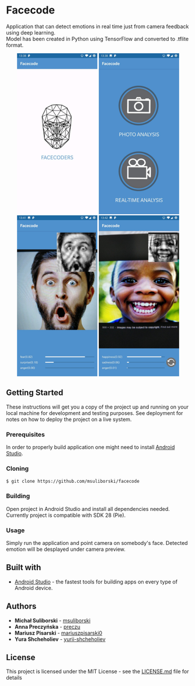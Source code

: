 # Facecode
Application that can detect emotions in real time just from camera feedback using deep learning. <br/>
Model has been created in Python using TensorFlow and converted to .tflite format.<br/>

<p align="center">
  <img width="220" src="images/1.jpg">
  <img width="220" src="images/2.jpg">
  <img width="220" src="images/3.jpg">
  <img width="220" src="images/4.jpg">
</p>

## Getting Started

These instructions will get you a copy of the project up and running on your local machine for development and testing purposes. See deployment for notes on how to deploy the project on a live system.

### Prerequisites

In order to properly build application one might need to install [Android Studio](https://developer.android.com/studio).

### Cloning

```
$ git clone https://github.com/msuliborski/facecode
```

### Building

Open project in Android Studio and install all dependencies needed. Currently project is compatible with SDK 28 (Pie).

### Usage

Simply run the application and point camera on somebody's face. Detected emotion will be desplayed under camera preview.

## Built with

* [Android Studio](https://developer.android.com/studio) - the fastest tools for building apps on every type of Android device.

## Authors

* **Michał Suliborski** - [msuliborski](https://github.com/msuliborski)
* **Anna Preczyńska** - [preczu](https://github.com/preczu)
* **Mariusz Pisarski** - [mariuszpisarski0](https://github.com/mariuszpisarski0)
* **Yura Shcheholiev** - [yurii-shcheholiev](https://github.com/yurii-shcheholiev)

## License

This project is licensed under the MIT License - see the [LICENSE.md](LICENSE.md) file for details



